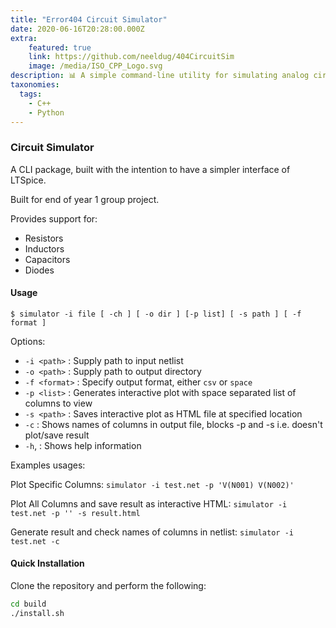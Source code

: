 ```yaml
---
title: "Error404 Circuit Simulator"
date: 2020-06-16T20:28:00.000Z 
extra:
    featured: true
    link: https://github.com/neeldug/404CircuitSim
    image: /media/ISO_CPP_Logo.svg
description: 📊 A simple command-line utility for simulating analog circuits with multiple supported components. 
taxonomies:
  tags:
    - C++
    - Python
---
```


### Circuit Simulator

A CLI package, built with the intention to have a simpler interface of LTSpice.

Built for end of year 1 group project.

Provides support for:

- Resistors
- Inductors
- Capacitors
- Diodes

#### Usage

`$ simulator -i file [ -ch ] [ -o dir ] [-p list] [ -s path ] [ -f format ]`

Options:

* `-i <path>`          : Supply path to input netlist
* `-o <path>`          : Supply path to output directory
* `-f <format>`        : Specify output format, either `csv` or `space`
* `-p <list>`          : Generates interactive plot with space separated list of columns to view
* `-s <path>`          : Saves interactive plot as HTML file at specified location
* `-c`                 : Shows names of columns in output file, blocks -p and -s i.e. doesn't plot/save result
* `-h`,                : Shows help information

Examples usages:

Plot Specific Columns:
`simulator -i test.net -p 'V(N001) V(N002)'`

Plot All Columns and save result as interactive HTML:
`simulator -i test.net -p '' -s result.html`

Generate result and check names of columns in netlist:
`simulator -i test.net -c`

#### Quick Installation

Clone the repository and perform the following:

```bash
cd build
./install.sh
```

